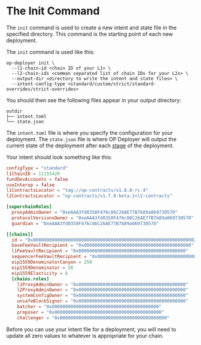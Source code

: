 # The Init Command

The `init` command is used to create a new intent and state file in the specified directory. This command is the 
starting point of each new deployment.

The `init` command is used like this:

```shell
op-deployer init \
  --l1-chain-id <chain ID of your L1> \
  --l2-chain-ids <comman separated list of chain IDs for your L2s> \
  --output-dir <directory to write the intent and state files> \
  --intent-config-type <standard/custom/strict/standard-overrides/strict-overrides>
```

You should then see the following files appear in your output directory:

```
outdir
├── intent.toml
└── state.json
```

The `intent.toml` file is where you specify the configuration for your deployment. The `state.json` file is where OP 
Deployer will output the current state of the deployment after each [stage][stages] of the deployment.

Your intent should look something like this:

```toml
configType = "standard"
l1ChainID = 11155420
fundDevAccounts = false
useInterop = false
l1ContractsLocator = "tag://op-contracts/v1.8.0-rc.4"
l2ContractsLocator = "op-contracts/v1.7.0-beta.1+l2-contracts"

[superchainRoles]
  proxyAdminOwner = "0xeAAA3fd0358F476c86C26AE77B7b89a069730570"
  protocolVersionsOwner = "0xeAAA3fd0358F476c86C26AE77B7b89a069730570"
  guardian = "0xeAAA3fd0358F476c86C26AE77B7b89a069730570"

[[chains]]
  id = "0x0000000000000000000000000000000000000000000000000000000000002390"
  baseFeeVaultRecipient = "0x0000000000000000000000000000000000000000"
  l1FeeVaultRecipient = "0x0000000000000000000000000000000000000000"
  sequencerFeeVaultRecipient = "0x0000000000000000000000000000000000000000"
  eip1559DenominatorCanyon = 250
  eip1559Denominator = 50
  eip1559Elasticity = 6
  [chains.roles]
    l1ProxyAdminOwner = "0x0000000000000000000000000000000000000000"
    l2ProxyAdminOwner = "0x0000000000000000000000000000000000000000"
    systemConfigOwner = "0x0000000000000000000000000000000000000000"
    unsafeBlockSigner = "0x0000000000000000000000000000000000000000"
    batcher = "0x0000000000000000000000000000000000000000"
    proposer = "0x0000000000000000000000000000000000000000"
    challenger = "0x0000000000000000000000000000000000000000"
```

Before you can use your intent file for a deployment, you will need to update all zero values to whatever is 
appropriate for your chain.

[stages]: ../architecture/pipeline.md
